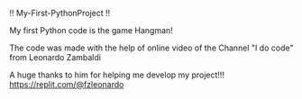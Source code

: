 :bangbang:  My-First-PythonProject :bangbang:

 My first Python code is the game Hangman!

The code was made with the help of online video of the Channel "I do code" from Leonardo Zambaldi

A huge thanks to him for helping me develop my project!!!
https://replit.com/@fzleonardo
